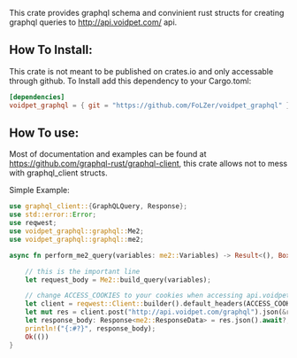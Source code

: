 This crate provides graphql schema and convinient rust structs for creating graphql queries to http://api.voidpet.com/ api.

## How To Install:
This crate is not meant to be published on crates.io and only accessable through github.
To Install add this dependency to your Cargo.toml:
```toml
[dependencies]
voidpet_graphql = { git = "https://github.com/FoLZer/voidpet_graphql" }
```

## How To use:
Most of documentation and examples can be found at https://github.com/graphql-rust/graphql-client, this crate allows not to mess with graphql_client structs.

Simple Example:
```rust
use graphql_client::{GraphQLQuery, Response};
use std::error::Error;
use reqwest;
use voidpet_graphql::graphql::Me2;
use voidpet_graphql::graphql::me2;

async fn perform_me2_query(variables: me2::Variables) -> Result<(), Box<dyn Error>> {

    // this is the important line
    let request_body = Me2::build_query(variables);

    // change ACCESS_COOKIES to your cookies when accessing api.voidpet.com
    let client = reqwest::Client::builder().default_headers(ACCESS_COOKIES).build().unwrap();
    let mut res = client.post("http://api.voidpet.com/graphql").json(&request_body).send().await?;
    let response_body: Response<me2::ResponseData> = res.json().await?;
    println!("{:#?}", response_body);
    Ok(())
}
```

